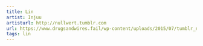 ```yaml
---
title: Lin
artist: Injuu
artisturl: http://nullwert.tumblr.com
url: https://www.drugsandwires.fail/wp-content/uploads/2015/07/tumblr_n6ny1dWPLG1s8di4so1_500.png
tags: lin
---
```


